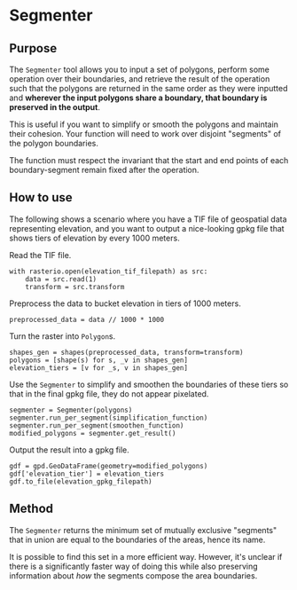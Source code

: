 # Segmenter

## Purpose

The `Segmenter` tool allows you to input a set of polygons,
perform some operation over their boundaries,
and retrieve the result of the operation such that the
polygons are returned in the same order as they were inputted and 
**wherever the input polygons share a boundary,
that boundary is preserved in the output**.

This is useful if you want to simplify or smooth the polygons and maintain
their cohesion. Your function will need to work over disjoint "segments"
of the polygon boundaries.

The function must respect the invariant that the start and end points of
each boundary-segment remain fixed after the operation.

## How to use

The following shows a scenario where you have a TIF file of geospatial data
representing elevation, and you want to output a nice-looking gpkg file
that shows tiers of elevation by every 1000 meters.

Read the TIF file.
```
with rasterio.open(elevation_tif_filepath) as src:
    data = src.read(1)
    transform = src.transform
```

Preprocess the data to bucket elevation in tiers of 1000 meters.
```
preprocessed_data = data // 1000 * 1000
```

Turn the raster into `Polygon`s.
```
shapes_gen = shapes(preprocessed_data, transform=transform)
polygons = [shape(s) for s, _v in shapes_gen]
elevation_tiers = [v for _s, v in shapes_gen]
```

Use the `Segmenter` to simplify and smoothen the boundaries of these tiers 
so that in the final gpkg file, they do not appear pixelated.
```
segmenter = Segmenter(polygons)
segmenter.run_per_segment(simplification_function)
segmenter.run_per_segment(smoothen_function)
modified_polygons = segmenter.get_result()
```

Output the result into a gpkg file.
```
gdf = gpd.GeoDataFrame(geometry=modified_polygons)
gdf['elevation_tier'] = elevation_tiers
gdf.to_file(elevation_gpkg_filepath)
```

## Method

The `Segmenter` returns the minimum set of mutually exclusive "segments" 
that in union are equal to the boundaries of the areas, hence its name.

It is possible to find this set in a more efficient way.
However, it's unclear if there is a significantly faster
way of doing this while also preserving information about _how_ the
segments compose the area boundaries.
